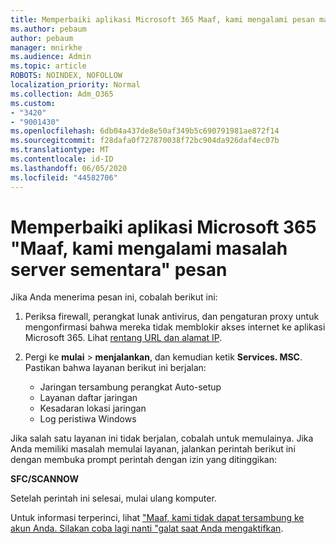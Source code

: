 ```yaml
---
title: Memperbaiki aplikasi Microsoft 365 Maaf, kami mengalami pesan masalah server sementara
ms.author: pebaum
author: pebaum
manager: mnirkhe
ms.audience: Admin
ms.topic: article
ROBOTS: NOINDEX, NOFOLLOW
localization_priority: Normal
ms.collection: Adm_O365
ms.custom:
- "3420"
- "9001430"
ms.openlocfilehash: 6db04a437de8e50af349b5c690791981ae872f14
ms.sourcegitcommit: f28dafa0f727870038f72bc904da926daf4ec07b
ms.translationtype: MT
ms.contentlocale: id-ID
ms.lasthandoff: 06/05/2020
ms.locfileid: "44582706"
---
```

# <a name="fixing-the-microsoft-365-apps-sorry-we-are-having-temporary-server-issues-message"></a>Memperbaiki aplikasi Microsoft 365 "Maaf, kami mengalami masalah server sementara" pesan

Jika Anda menerima pesan ini, cobalah berikut ini:

1. Periksa firewall, perangkat lunak antivirus, dan pengaturan proxy untuk mengonfirmasi bahwa mereka tidak memblokir akses internet ke aplikasi Microsoft 365. Lihat [rentang URL dan alamat IP](https://docs.microsoft.com/office365/enterprise/urls-and-ip-address-ranges).

2. Pergi ke **mulai**  >  **menjalankan**, dan kemudian ketik **Services. MSC**. Pastikan bahwa layanan berikut ini berjalan:
    - Jaringan tersambung perangkat Auto-setup
    - Layanan daftar jaringan
    - Kesadaran lokasi jaringan
    - Log peristiwa Windows

Jika salah satu layanan ini tidak berjalan, cobalah untuk memulainya. Jika Anda memiliki masalah memulai layanan, jalankan perintah berikut ini dengan membuka prompt perintah dengan izin yang ditinggikan:

**SFC/SCANNOW**

Setelah perintah ini selesai, mulai ulang komputer.

Untuk informasi terperinci, lihat ["Maaf, kami tidak dapat tersambung ke akun Anda. Silakan coba lagi nanti "galat saat Anda mengaktifkan](https://docs.microsoft.com/office/troubleshoot/activation-installation/issue-when-activate-office-from-office-365).